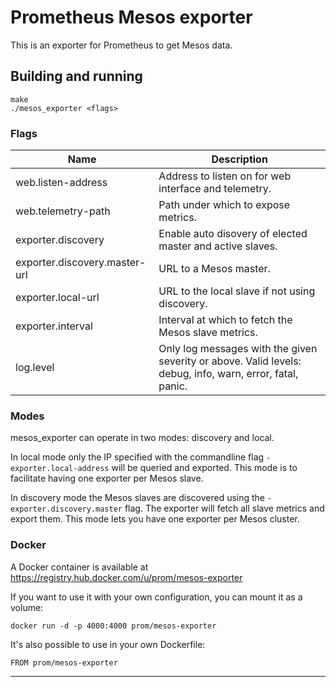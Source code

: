 # Prometheus Mesos exporter

This is an exporter for Prometheus to get Mesos data.

## Building and running

    make
    ./mesos_exporter <flags>

### Flags

Name                           | Description
-------------------------------|------------
web.listen-address             | Address to listen on for web interface and telemetry.
web.telemetry-path             | Path under which to expose metrics.
exporter.discovery             | Enable auto disovery of elected master and active slaves.
exporter.discovery.master-url  | URL to a Mesos master.
exporter.local-url             | URL to the local slave if not using discovery.
exporter.interval              | Interval at which to fetch the Mesos slave metrics.
log.level                      | Only log messages with the given severity or above. Valid levels: debug, info, warn, error, fatal, panic.


### Modes
mesos_exporter can operate in two modes: discovery and local.

In local mode only the IP specified with the commandline flag `-exporter.local-address` will be queried and exported.
This mode is to facilitate having one exporter per Mesos slave.

In discovery mode the Mesos slaves are discovered using the `-exporter.discovery.master` flag. The exporter will fetch
all slave metrics and export them. 
This mode lets you have one exporter per Mesos cluster.


### Docker

A Docker container is available at
https://registry.hub.docker.com/u/prom/mesos-exporter

If you want to use it with your own configuration, you can mount it as a
volume:

    docker run -d -p 4000:4000 prom/mesos-exporter

It's also possible to use in your own Dockerfile:

    FROM prom/mesos-exporter

---
